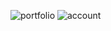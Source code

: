 ![portfolio](https://user-images.githubusercontent.com/85624034/197272611-e25e2368-73b3-471e-b017-e6bb0ac6b0d4.jpg)
![account](https://user-images.githubusercontent.com/85624034/197272626-a7664641-c23f-4db2-8b6d-fc9c2152dd7f.jpg)
